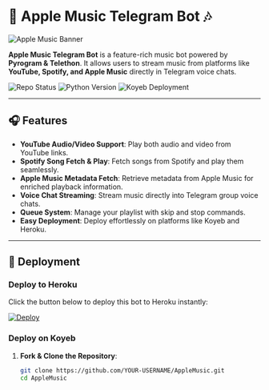 # 🍏 Apple Music Telegram Bot 🎶

![Apple Music Banner](https://upload.wikimedia.org/wikipedia/commons/2/2a/Apple_Music_logo.svg)

**Apple Music Telegram Bot** is a feature-rich music bot powered by **Pyrogram & Telethon**. It allows users to stream music from platforms like **YouTube, Spotify, and Apple Music** directly in Telegram voice chats.

![Repo Status](https://img.shields.io/badge/Status-Active-green)
![Python Version](https://img.shields.io/badge/Python-3.9-blue)
![Koyeb Deployment](https://img.shields.io/badge/Deploy-Koyeb-orange)

---

## 🎧 Features

- **YouTube Audio/Video Support**: Play both audio and video from YouTube links.
- **Spotify Song Fetch & Play**: Fetch songs from Spotify and play them seamlessly.
- **Apple Music Metadata Fetch**: Retrieve metadata from Apple Music for enriched playback information.
- **Voice Chat Streaming**: Stream music directly into Telegram group voice chats.
- **Queue System**: Manage your playlist with skip and stop commands.
- **Easy Deployment**: Deploy effortlessly on platforms like Koyeb and Heroku.

---

## 🚀 Deployment

### Deploy to Heroku

Click the button below to deploy this bot to Heroku instantly:

[![Deploy](https://www.herokucdn.com/deploy/button.svg)](https://heroku.com/deploy?template=https://github.com/GOVIND-BOTS/AppleMusic)

### Deploy on Koyeb

1. **Fork & Clone the Repository**:
   ```bash
   git clone https://github.com/YOUR-USERNAME/AppleMusic.git
   cd AppleMusic
